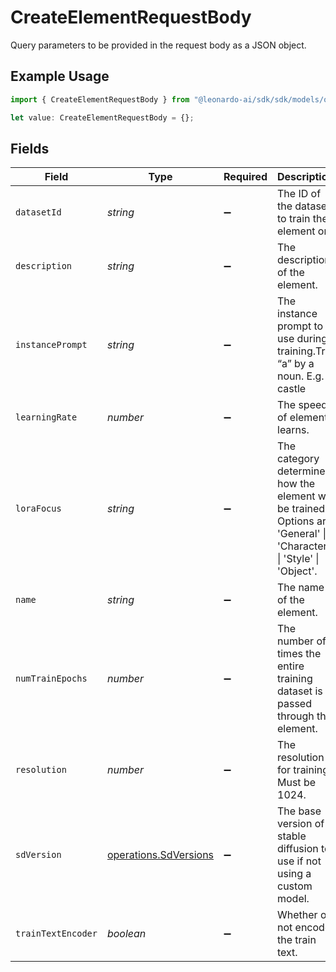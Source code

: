 # CreateElementRequestBody

Query parameters to be provided in the request body as a JSON object.

## Example Usage

```typescript
import { CreateElementRequestBody } from "@leonardo-ai/sdk/sdk/models/operations";

let value: CreateElementRequestBody = {};
```

## Fields

| Field                                                                                                              | Type                                                                                                               | Required                                                                                                           | Description                                                                                                        |
| ------------------------------------------------------------------------------------------------------------------ | ------------------------------------------------------------------------------------------------------------------ | ------------------------------------------------------------------------------------------------------------------ | ------------------------------------------------------------------------------------------------------------------ |
| `datasetId`                                                                                                        | *string*                                                                                                           | :heavy_minus_sign:                                                                                                 | The ID of the dataset to train the element on.                                                                     |
| `description`                                                                                                      | *string*                                                                                                           | :heavy_minus_sign:                                                                                                 | The description of the element.                                                                                    |
| `instancePrompt`                                                                                                   | *string*                                                                                                           | :heavy_minus_sign:                                                                                                 | The instance prompt to use during training.Try “a” by a noun. E.g. a castle                                        |
| `learningRate`                                                                                                     | *number*                                                                                                           | :heavy_minus_sign:                                                                                                 | The speed of element learns.                                                                                       |
| `loraFocus`                                                                                                        | *string*                                                                                                           | :heavy_minus_sign:                                                                                                 | The category determines how the element will be trained. Options are 'General' \| 'Character' \| 'Style' \| 'Object'. |
| `name`                                                                                                             | *string*                                                                                                           | :heavy_minus_sign:                                                                                                 | The name of the element.                                                                                           |
| `numTrainEpochs`                                                                                                   | *number*                                                                                                           | :heavy_minus_sign:                                                                                                 | The number of times the entire training dataset is passed through the element.                                     |
| `resolution`                                                                                                       | *number*                                                                                                           | :heavy_minus_sign:                                                                                                 | The resolution for training. Must be 1024.                                                                         |
| `sdVersion`                                                                                                        | [operations.SdVersions](../../../sdk/models/operations/sdversions.md)                                              | :heavy_minus_sign:                                                                                                 | The base version of stable diffusion to use if not using a custom model.                                           |
| `trainTextEncoder`                                                                                                 | *boolean*                                                                                                          | :heavy_minus_sign:                                                                                                 | Whether or not encode the train text.                                                                              |